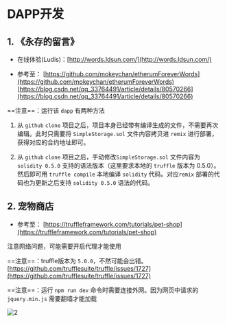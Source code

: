 # DAPP开发

## 1. 《永存的留言》

- 在线体验(Ludis)：[http://words.ldsun.com/](http://words.ldsun.com/)

- 参考至：
    [https://github.com/mokeychan/etherumForeverWords](https://github.com/mokeychan/etherumForeverWords)
    [https://blog.csdn.net/qq_33764491/article/details/80570266](https://blog.csdn.net/qq_33764491/article/details/80570266)

==注意==：运行该 `dapp` 有两种方法

1. 从 `github` `clone` 项目之后，项目本身已经带有编译生成的文件，不需要再次编辑。此时只需要将 `SimpleStorage.sol` 文件内容拷贝进 `remix` 进行部署，获得对应的合约地址即可。

2. 从 `github` `clone` 项目之后，手动修改`SimpleStorage.sol` 文件内容为 `solidity 0.5.0` 支持的语法版本（这里要求本地的 `truffle` 版本为 0.5.0）。然后即可用 `truffle compile` 本地编译 `solidity` 代码。对应`remix` 部署的代码也为更新之后支持 `solidity 0.5.0` 语法的代码。

## 2. 宠物商店

- 参考至：
    [https://truffleframework.com/tutorials/pet-shop](https://truffleframework.com/tutorials/pet-shop)

注意网络问题，可能需要开启代理才能使用

==注意==：truffle版本为 `5.0.0`，不然可能会出错。[https://github.com/trufflesuite/truffle/issues/1727](https://github.com/trufflesuite/truffle/issues/1727)

==注意==：运行 `npm run dev` 命令时需要连接外网。因为网页中请求的 `jquery.min.js` 需要翻墙才能加载

![2](http://ww1.sinaimg.cn/large/006alGmrgy1g0gjl9chbjj30ro0mb781.jpg)
